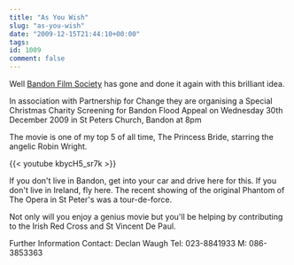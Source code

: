 ```yaml
---
title: "As You Wish"
slug: "as-you-wish"
date: "2009-12-15T21:44:10+00:00"
tags:
id: 1009
comment: false
---
```


Well [Bandon Film Society](http://bandonfilmsociety.blogspot.com/) has gone and done it again with this brilliant idea.

In association with Partnership for Change they are organising a Special Christmas Charity Screening for Bandon Flood Appeal on Wednesday 30th December 2009 in St Peters Church, Bandon at 8pm

The movie is one of my top 5 of all time, The Princess Bride, starring the angelic Robin Wright.


{{< youtube kbycH5_sr7k >}}


If you don't live in Bandon, get into your car and drive here for this. If you don't live in Ireland, fly here. The recent showing of the original Phantom of The Opera in St Peter's was a tour-de-force.

Not only will you enjoy a genius movie but you'll be helping by contributing to the Irish Red Cross and St Vincent De Paul.

Further Information Contact:
Declan Waugh Tel: 023-8841933 M: 086-3853363

